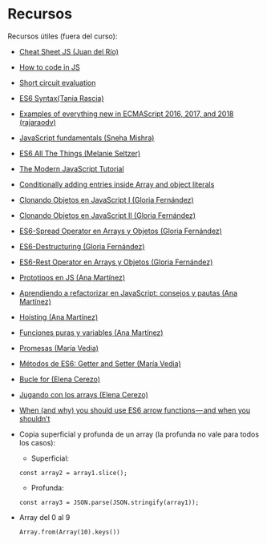 # Recursos

Recursos útiles (fuera del curso):

- [Cheat Sheet JS (Juan del Río)](https://www.paradigmadigital.com/wp-content/uploads/2018/02/JSCheatsheetv1.1.pdf)

- [How to code in JS](https://www.digitalocean.com/community/tutorial_series/how-to-code-in-javascript)

- [Short circuit evaluation](https://www.jstips.co/en/javascript/short-circuit-evaluation-in-js/)

- [ES6 Syntax(Tania Rascia)](https://www.taniarascia.com/es6-syntax-and-feature-overview/)

- [Examples of everything new in ECMAScript 2016, 2017, and 2018 (rajaraodv)](https://medium.freecodecamp.org/here-are-examples-of-everything-new-in-ecmascript-2016-2017-and-2018-d52fa3b5a70e)

- [JavaScript fundamentals (Sneha Mishra)](https://medium.com/nybles/javacript-fundamentals-52cfafda60a2)

- [ES6 All The Things (Melanie Seltzer)](https://melanieseltzer.github.io/es6-all-the-things/)

- [The Modern JavaScript Tutorial](http://javascript.info/)

- [Conditionally adding entries inside Array and object literals](http://2ality.com/2017/04/conditional-literal-entries.html)

- [Clonando Objetos en JavaScript I (Gloria Fernández)](https://medium.com/@gloriafercu/clonando-objetos-en-javascript-i-77594a85b1d9)

- [Clonando Objetos en JavaScript II (Gloria Fernández)](https://medium.com/@gloriafercu/clonando-objetos-en-javascript-ii-ecc5092ed702)

- [ES6-Spread Operator en Arrays y Objetos (Gloria Fernández)](https://medium.com/@gloriafercu/es6-spread-operator-en-arrays-y-objetos-e46bfc84a0d0)

- [ES6-Destructuring (Gloria Fernández)](https://medium.com/@gloriafercu/es6-destructuring-a0d7b8e661d)

- [ES6-Rest Operator en Arrays y Objetos (Gloria Fernández)](https://medium.com/@gloriafercu/es6-rest-operator-en-arrays-y-objetos-4013783c06ff)

- [Prototipos en JS (Ana Martínez)](https://medium.com/@amartinezaguilar6/prototipos-en-js-a3c36e16a1bd)

- [Aprendiendo a refactorizar en JavaScript: consejos y pautas (Ana Martínez)](https://medium.com/@amartinezaguilar6/aprendiendo-a-refactorizar-en-javascript-consejos-y-pautas-4452bcb6890c)

- [Hoisting (Ana Martínez)](https://medium.com/@amartinezaguilar6/qu%C3%A9-es-el-hoisting-327870f67b36)

- [Funciones puras y variables (Ana Martínez)](https://medium.com/@amartinezaguilar6/funciones-puras-y-variables-1fb43a21c9fa)

- [Promesas (María Vedia)](https://medium.com/@mvtercero85/promise-te-lo-prometo-por-javascript-8b3ae2c5bbb4)

- [Métodos de ES6: Getter and Setter (María Vedia)](https://medium.com/@mvtercero85/m%C3%A9todos-de-es6-getter-and-setter-42df0c03b271)

- [Bucle for (Elena Cerezo)](https://medium.com/@elenacerezo83/one-two-three-for-9bb9112477ad)

- [Jugando con los arrays (Elena Cerezo)](https://medium.com/@elenacerezo83/jugando-con-los-arrays-bd8a2d73cf18)

- [When (and why) you should use ES6 arrow functions — and when you shouldn’t](https://medium.freecodecamp.org/when-and-why-you-should-use-es6-arrow-functions-and-when-you-shouldnt-3d851d7f0b26)

- Copia superficial y profunda de un array (la profunda no vale para todos los casos):

  - Superficial: 
  ```
  const array2 = array1.slice();
  ```
  - Profunda:
  ```
  const array3 = JSON.parse(JSON.stringify(array1));
  ```

- Array del 0 al 9

  ```
  Array.from(Array(10).keys())
  ```